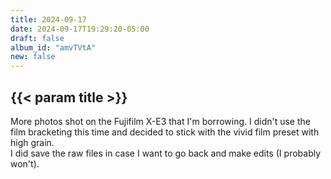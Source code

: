 ```yaml
---
title: 2024-09-17
date: 2024-09-17T19:29:20-05:00
draft: false
album_id: "amvTVtA"
new: false
---
```


## {{< param title >}}

More photos shot on the Fujifilm X-E3 that I'm borrowing. I didn't use the film bracketing this time and decided to stick with the vivid film preset with high grain.<br>
I did save the raw files in case I want to go back and make edits (I probably won't).

